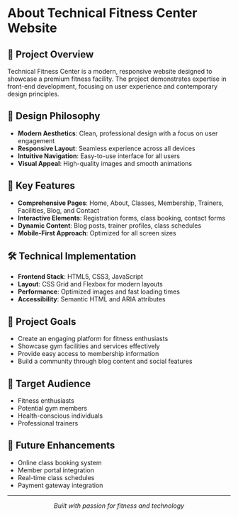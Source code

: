 # About Technical Fitness Center Website

## 🎯 Project Overview

Technical Fitness Center is a modern, responsive website designed to showcase a premium fitness facility. The project demonstrates expertise in front-end development, focusing on user experience and contemporary design principles.

## 🎨 Design Philosophy

- **Modern Aesthetics**: Clean, professional design with a focus on user engagement
- **Responsive Layout**: Seamless experience across all devices
- **Intuitive Navigation**: Easy-to-use interface for all users
- **Visual Appeal**: High-quality images and smooth animations

## 💪 Key Features

- **Comprehensive Pages**: Home, About, Classes, Membership, Trainers, Facilities, Blog, and Contact
- **Interactive Elements**: Registration forms, class booking, contact forms
- **Dynamic Content**: Blog posts, trainer profiles, class schedules
- **Mobile-First Approach**: Optimized for all screen sizes

## 🛠️ Technical Implementation

- **Frontend Stack**: HTML5, CSS3, JavaScript
- **Layout**: CSS Grid and Flexbox for modern layouts
- **Performance**: Optimized images and fast loading times
- **Accessibility**: Semantic HTML and ARIA attributes

## 🌟 Project Goals

- Create an engaging platform for fitness enthusiasts
- Showcase gym facilities and services effectively
- Provide easy access to membership information
- Build a community through blog content and social features

## 📱 Target Audience

- Fitness enthusiasts
- Potential gym members
- Health-conscious individuals
- Professional trainers

## 🚀 Future Enhancements

- Online class booking system
- Member portal integration
- Real-time class schedules
- Payment gateway integration

---

<div align="center">
  <em>Built with passion for fitness and technology</em>
</div> 